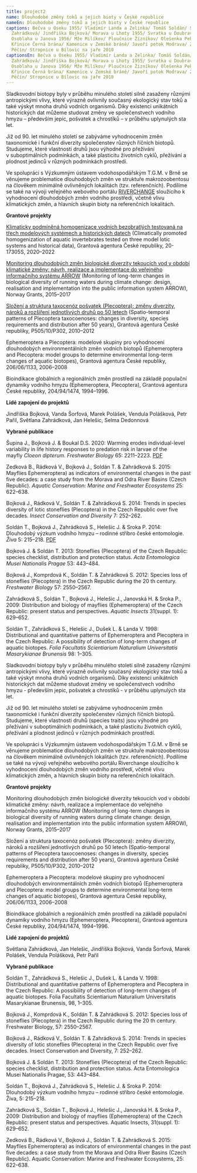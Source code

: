 ```yaml
---
title: project2
name: Dlouhodobé změny toků a jejich bioty v České republice
nameEn: Dlouhodobé změny toků a jejich bioty v České republice
captions: Bečva u Oseku 1955/ Vladimír Landa a Zelinka/ Tomáš Soldán/ Světlana
  Zahrádková/ Jindřiška Bojková/ Morava u Lhoty 1955/ Svratka u Doubravníku/
  Osoblaha u Janova 1956/ Mže Milíkov/ Ploučnice Žízníkov/ Olešenka Peklo/
  Křinice Černá brána/ Kamenice v Zemské bráně/ Javoří potok Modrava/ Zdobnice
  Pěčín/ Stropnice u Bílovic na jaře 2010
captionsEn: Bečva u Oseku 1955/ Vladimír Landa a Zelinka/ Tomáš Soldán/ Světlana
  Zahrádková/ Jindřiška Bojková/ Morava u Lhoty 1955/ Svratka u Doubravníku/
  Osoblaha u Janova 1956/ Mže Milíkov/ Ploučnice Žízníkov/ Olešenka Peklo/
  Křinice Černá brána/ Kamenice v Zemské bráně/ Javoří potok Modrava/ Zdobnice
  Pěčín/ Stropnice u Bílovic na jaře 2010
---
```

<div class="cz">
Sladkovodní biotopy byly v průběhu minulého století silně zasaženy různými antropickými vlivy,
které výrazně ovlivnily současný ekologický stav toků a také výskyt mnoha druhů vodních organismů.
Díky existenci unikátních historických dat můžeme studovat změny ve společenstvech vodního
hmyzu – především jepic, pošvatek a chrostíků – v průběhu uplynulých sta let.

Již od 90. let minulého století se zabýváme vyhodnocením změn taxonomické i funkční diverzity
společenstev různých říčních biotopů. Studujeme, které vlastnosti druhů jsou výhodné
pro přežívání v suboptimálních podmínkách, a také plasticitu životních cyklů, přežívání a plodnost
jedinců v různých podmínkách prostředí.

Ve spolupráci s Výzkumným ústavem vodohospodářským T.G.M. v Brně se věnujeme problematice
dlouhodobých změn ve struktuře makrozoobentosu na člověkem minimálně ovlivněných lokalitách
(tzv. referenčních). Podílíme se také na vývoji veřejného webového portálu [RIVERCHANGE](http://hydro.chmi.cz/riverchange/) sloužícího k
vyhodnocení dlouhodobých změn vodního prostředí, včetně vlivu klimatických změn, a hlavních
skupin bioty na referenčních lokalitách.

**Grantové projekty**

[Klimaticky podmíněná homogenizace vodních bezobratlých testovaná na třech modelových
 systémech a historických datech](https://www.muni.cz/vyzkum/projekty/51247) (Climatically promoted homogenization of aquatic invertebrates tested on three model lotic systems and historical data), Grantová agentura České republiky, 20-17305S, 2020–2022

[Monitoring dlouhodobých změn biologické diverzity tekoucích vod v období klimatické změny:
návrh, realizace a implementace do veřejného informačního systému ARROW](http://www.riverchange.cz/) (Monitoring of
long-term changes in biological diversity of running waters during climate change: design,
realisation and implementation into the public information system ARROW), Norway Grants,
2015–2017

[Složení a struktura taxocenóz pošvatek (Plecoptera): změny diverzity, nároků a rozšíření jednotlivých
druhů po 50 letech](https://www.muni.cz/vyzkum/projekty/10114) (Spatio-temporal patterns of Plecoptera taxocoenoses: changes in diversity,
species requirements and distribution after 50 years), Grantová agentura České republiky,
P505/10/P302, 2010–2012

Ephemeroptera a Plecoptera: modelové skupiny pro vyhodnocení dlouhodobých environmentálních
změn vodních biotopů (Ephemeroptera and Plecoptera: model groups to determine environmental
long-term changes of aquatic biotopes), Grantová agentura České republiky, 206/06/1133,
2006–2008

Bioindikace globálních a regionálních změn prostředí na základě populační dynamiky vodního hmyzu
(Ephemeroptera, Plecoptera), Grantová agentura České republiky, 204/94/1474, 1994–1996.

**Lidé zapojení do projektů**

Jindřiška Bojková, Vanda Šorfová, Marek Polášek, Vendula Polášková, Petr Pařil, Světlana Zahrádková, Jan Helešic, Selma Dedonnová

<div class="project-publication">

**Vybrané publikace**

Šupina J., Bojková J. & Boukal D.S. 2020: Warming erodes individual-level variability in life history responses to predation risk in larvae of the mayfly *Cloeon dipterum*. *Freshwater Biology* 65: 2211–2223. [PDF](https://doi.org/10.1111/fwb.13619)

Zedková B., Rádková V., Bojková J., Soldán T. & Zahrádková S. 2015: Mayflies Ephemeroptera) as indicators of environmental changes in the past five decades: a case study from the Morava and Odra River Basins (Czech Republic). *Aquatic Conservation: Marine and Freshwater Ecosystems* 25: 622–638.

Bojková J., Rádková V., Soldán T. & Zahrádková S. 2014: Trends in species diversity of lotic stoneflies (Plecoptera) in the Czech Republic over five decades. *Insect Conservation and Diversity* 7: 252–262.

Soldán T., Bojková J., Zahrádková S., Helešic J. & Sroka P. 2014: Dlouhodobý výzkum vodního hmyzu – rodinné stříbro české entomologie. *Živa* 5: 215–218. [PDF](http://ziva.avcr.cz/files/ziva/pdf/dlouhodoby-vyzkum-vodniho-hmyzu-rodinne-stribro-ce.pdf)

Bojková J. & Soldán T. 2013: Stoneflies (Plecoptera) of the Czech Republic: species checklist, distribution and protection status. *Acta Entomologica Musei Nationalis Pragae* 53: 443–484.

Bojková J., Komprdová K., Soldán T. & Zahrádková S. 2012: Species loss of stoneflies (Plecoptera) in the Czech Republic during the 20 th century. *Freshwater Biology* 57: 2550–2567.

Zahrádková S., Soldán T., Bojková J., Helešic J., Janovská H. & Sroka P., 2009: Distribution and biology of mayflies (Ephemeroptera) of the Czech Republic: present status and perspectives. *Aquatic Insects* 31(suppl. 1): 629–652.

Soldán T., Zahrádková S., Helešic J., Dušek L. & Landa V. 1998: Distributional and quantitative patterns of Ephemeroptera and Plecoptera in the Czech Republic: A possibility of detection of long-term changes of aquatic biotopes. *Folia Facultatis Scientiarium Naturalium Universitatis Masarykianae Brunensis* 98: 1–305.

</div>
</div>

<div class="en">
Sladkovodní biotopy byly v průběhu minulého století silně zasaženy různými antropickými vlivy,
které výrazně ovlivnily současný ekologický stav toků a také výskyt mnoha druhů vodních organismů.
Díky existenci unikátních historických dat můžeme studovat změny ve společenstvech vodního
hmyzu - především jepic, pošvatek a chrostíků - v průběhu uplynulých sta let.

Již od 90. let minulého století se zabýváme vyhodnocením změn taxonomické i funkční diverzity
společenstev různých říčních biotopů. Studujeme, které vlastnosti druhů (species traits) jsou výhodné
pro přežívání v suboptimálních podmínkách, a také plasticitu životních cyklů, přežívání a plodnost
jedinců v různých podmínkách prostředí.

Ve spolupráci s Výzkumným ústavem vodohospodářským T.G.M. v Brně se věnujeme problematice
dlouhodobých změn ve struktuře makrozoobentosu na člověkem minimálně ovlivněných lokalitách
(tzv. referenčních). Podílíme se také na vývoji veřejného webového portálu Riverchange sloužícího k
vyhodnocení dlouhodobých změn vodního prostředí, včetně vlivu klimatických změn, a hlavních
skupin bioty na referenčních lokalitách.

**Grantové projekty**

Monitoring dlouhodobých změn biologické diverzity tekoucích vod v období klimatické změny:
návrh, realizace a implementace do veřejného informačního systému ARROW (Monitoring of
long-term changes in biological diversity of running waters during climate change: design,
realisation and implementation into the public information system ARROW), Norway Grants,
2015–2017

Složení a struktura taxocenóz pošvatek (Plecoptera): změny diverzity, nároků a rozšíření jednotlivých
druhů po 50 letech (Spatio-temporal patterns of Plecoptera taxocoenoses: changes in diversity,
species requirements and distribution after 50 years), Grantová agentura České republiky,
P505/10/P302, 2010–2012

Ephemeroptera a Plecoptera: modelové skupiny pro vyhodnocení dlouhodobých environmentálních
změn vodních biotopů (Ephemeroptera and Plecoptera: model groups to determine environmental
long-term changes of aquatic biotopes), Grantová agentura České republiky, 206/06/1133,
2006–2008

Bioindikace globálních a regionálních změn prostředí na základě populační dynamiky vodního hmyzu
(Ephemeroptera, Plecoptera), Grantová agentura České republiky, 204/94/1474, 1994–1996.

**Lidé zapojení do projektů**

Světlana Zahrádková, Jan Helešic, Jindřiška Bojková, Vanda Šorfová, Marek Polášek, Vendula
Polášková, Petr Pařil

<div class="project-publication">

**Vybrané publikace**

Soldán T., Zahrádková S., Helešic J., Dušek L. &amp; Landa V. 1998: Distributional and quantitative patterns of Ephemeroptera and Plecoptera in the Czech Republic: A possibility of detection of long-term changes of aquatic biotopes. Folia Facultatis Scientiarium Naturalium Universitatis Masarykianae Brunensis, 98, 1–305.

Bojková J., Komprdová K., Soldán T. &amp; Zahrádková S. 2012: Species loss of stoneflies (Plecoptera) in the Czech Republic during the 20 th century. Freshwater Biology, 57: 2550–2567.

Bojková J., Rádková V., Soldán T. &amp; Zahrádková S. 2014: Trends in species diversity of lotic stoneflies (Plecoptera) in the Czech Republic over five decades. Insect Conservation and Diversity, 7: 252–262.

Bojková J. &amp; Soldán T. 2013: Stoneflies (Plecoptera) of the Czech Republic: species checklist, distribution and protection status. Acta Entomologica Musei Nationalis Pragae, 53: 443–484.

Soldán T., Bojková J., Zahrádková S., Helešic J. &amp; Sroka P. 2014: Dlouhodobý výzkum vodního hmyzu – rodinné stříbro české entomologie. Živa, 5: 215–218.

Zahrádková S., Soldán T., Bojková J., Helešic J., Janovská H. &amp; Sroka P., 2009: Distribution and biology of mayflies (Ephemeroptera) of the Czech Republic: present status and perspectives. Aquatic Insects, 31(suppl. 1): 629–652.

Zedková B., Rádková V., Bojková J., Soldán T. &amp; Zahrádková S. 2015: Mayflies Ephemeroptera) as indicators of environmental changes in the past five decades: a case study from the Morava and Odra River Basins (Czech Republic). Aquatic Conservation: Marine and Freshwater Ecosystems, 25: 622–638.

</div>
</div>